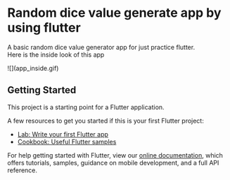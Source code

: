 # Random dice value generate app by using flutter

<p>
  A basic random dice value generator app for just practice flutter.
 <br> Here is the inside look of this app
 </p>
 ![](app_inside.gif)


 


## Getting Started

This project is a starting point for a Flutter application.

A few resources to get you started if this is your first Flutter project:

- [Lab: Write your first Flutter app](https://flutter.dev/docs/get-started/codelab)
- [Cookbook: Useful Flutter samples](https://flutter.dev/docs/cookbook)

For help getting started with Flutter, view our
[online documentation](https://flutter.dev/docs), which offers tutorials,
samples, guidance on mobile development, and a full API reference.
